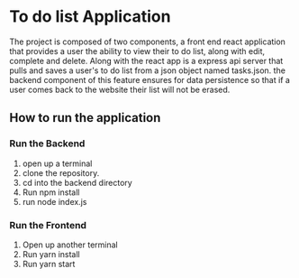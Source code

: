 # To do list Application

The project is composed of two components, a front end react application that provides a user the ability to view their to do list, along with edit, complete and delete. Along with the react app is a express api server that pulls and saves a user's to do list from a json object named tasks.json. the backend component of this feature ensures for data persistence so that if a user comes back to the website their list will not be erased.

## How to run the application
### Run the Backend

1. open up a terminal
1. clone the repository.
1. cd into the backend directory
1. Run npm install
1. run node index.js

### Run the Frontend

1. Open up another terminal
1. Run yarn install
1. Run yarn start 
